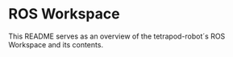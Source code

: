 # ROS Workspace

This README serves as an overview of the tetrapod-robot´s ROS Workspace and its contents.